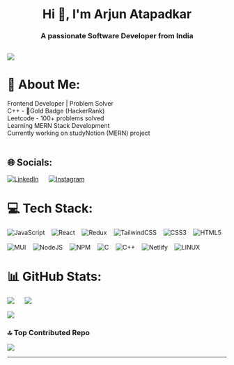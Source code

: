 <h1 align="center">Hi 👋, I'm Arjun Atapadkar</h1>
<h3 align="center">A passionate Software Developer from India</h3>

[![](https://visitcount.itsvg.in/api?id=arjunatapadkar&icon=5&color=1)](https://visitcount.itsvg.in)
---

# 💫 About Me:
Frontend Developer | Problem Solver<br> 
C++ - 🥇Gold Badge (HackerRank) <br>
Leetcode - 100+ problems solved <br>
Learning MERN Stack Development<br>
Currently working on studyNotion (MERN) project<br><br>


## 🌐 Socials:
 [![LinkedIn](https://img.shields.io/badge/LinkedIn-%230077B5.svg?logo=linkedin&logoColor=white)](https://linkedin.com/in/arjunatapadkar) &nbsp;&nbsp;&nbsp;&nbsp;
[![Instagram](https://img.shields.io/badge/Instagram-%23E4405F.svg?logo=Instagram&logoColor=white)](https://instagram.com/arjun.atp)

# 💻 Tech Stack:


![JavaScript](https://img.shields.io/badge/javascript-%23323330.svg?style=for-the-badge&logo=javascript&logoColor=%23F7DF1E)            &nbsp;&nbsp;
![React](https://img.shields.io/badge/react-%2320232a.svg?style=for-the-badge&logo=react&logoColor=%2361DAFB)                      &nbsp;&nbsp;
![Redux](https://img.shields.io/badge/redux-%23593d88.svg?style=for-the-badge&logo=redux&logoColor=white)                        &nbsp;&nbsp;
![TailwindCSS](https://img.shields.io/badge/tailwindcss-%2338B2AC.svg?style=for-the-badge&logo=tailwind-css&logoColor=white)        &nbsp;&nbsp;
![CSS3](https://img.shields.io/badge/css3-%231572B6.svg?style=for-the-badge&logo=css3&logoColor=white)        &nbsp;&nbsp;
![HTML5](https://img.shields.io/badge/html5-%23E34F26.svg?style=for-the-badge&logo=html5&logoColor=white)       &nbsp;&nbsp;
<br><br>
![MUI](https://img.shields.io/badge/MUI-%230081CB.svg?style=for-the-badge&logo=material-ui&logoColor=white)                    &nbsp;&nbsp;
![NodeJS](https://img.shields.io/badge/node.js-6DA55F?style=for-the-badge&logo=node.js&logoColor=white)                        &nbsp;&nbsp;
![NPM](https://img.shields.io/badge/NPM-%23000000.svg?style=for-the-badge&logo=npm&logoColor=white)                           &nbsp;&nbsp;  ![C](https://img.shields.io/badge/c-%2300599C.svg?style=for-the-badge&logo=c&logoColor=white)                 &nbsp;&nbsp; 
![C++](https://img.shields.io/badge/c++-%2300599C.svg?style=for-the-badge&logo=c%2B%2B&logoColor=white)       &nbsp;&nbsp;
![Netlify](https://img.shields.io/badge/netlify-%23000000.svg?style=for-the-badge&logo=netlify&logoColor=#00C7B7)                     &nbsp;&nbsp;
![LINUX](https://img.shields.io/badge/Linux-FCC624?style=for-the-badge&logo=linux&logoColor=black)                                 &nbsp;&nbsp;
# 📊 GitHub Stats:
![](https://github-readme-stats.vercel.app/api/top-langs/?username=arjunatapadkar&theme=tokyonight&hide_border=false&include_all_commits=false&count_private=false&layout=compact)         &nbsp;&nbsp;&nbsp;&nbsp;
![](https://github-readme-streak-stats.herokuapp.com/?user=arjunatapadkar&theme=tokyonight&hide_border=false)

![](https://github-readme-stats.vercel.app/api?username=arjunatapadkar&theme=tokyonight&hide_border=false&include_all_commits=false&count_private=false)



### 🔝 Top Contributed Repo
![](https://github-contributor-stats.vercel.app/api?username=arjunatapadkar&limit=5&theme=tokyonight&combine_all_yearly_contributions=true)

---

<!-- Proudly created with GPRM ( https://gprm.itsvg.in ) -->
